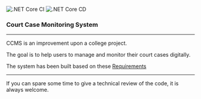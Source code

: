 ![.NET Core CI](https://github.com/aditya119/CCMS/workflows/.NET%20Core%20CI/badge.svg)
![.NET Core CD](https://github.com/aditya119/CCMS/workflows/.NET%20Core%20CD/badge.svg)

### Court Case Monitoring System

---

CCMS is an improvement upon a college project.

The goal is to help users to manage and monitor their court cases digitally.

The system has been built based on these [Requirements](https://github.com/aditya119/CCMS/blob/master/REQUIREMENTS.md)

---

If you can spare some time to give a technical review of the code, it is always welcome.
